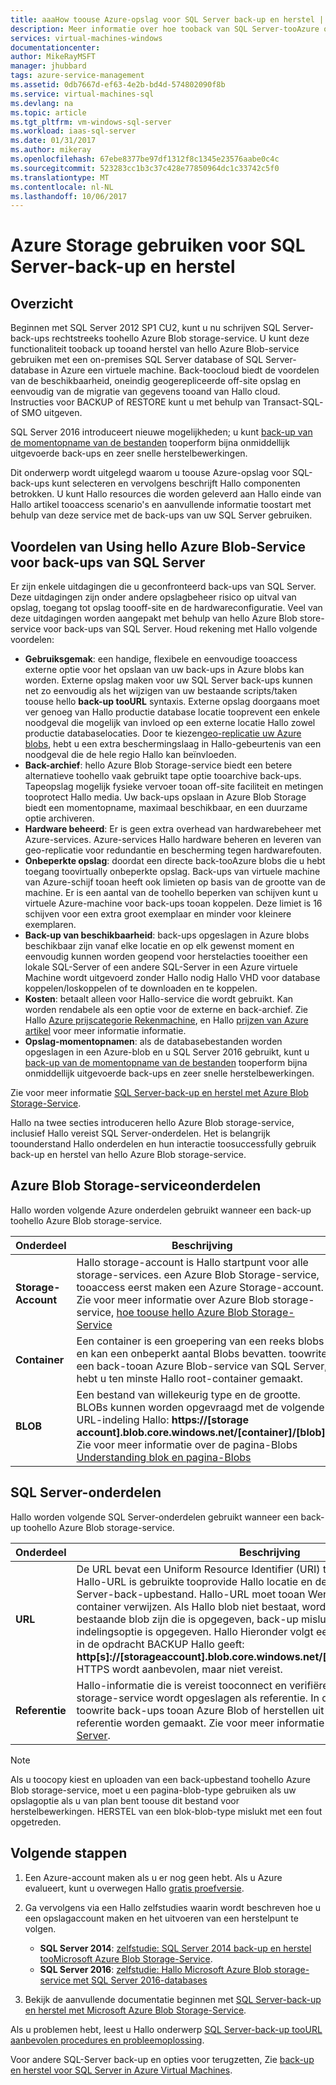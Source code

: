 ```yaml
---
title: aaaHow toouse Azure-opslag voor SQL Server back-up en herstel | Microsoft Docs
description: Meer informatie over hoe tooback van SQL Server-tooAzure opslag. Legt uit Hallo voordelen van het back-ups van SQL-databases tooAzure opslag.
services: virtual-machines-windows
documentationcenter: 
author: MikeRayMSFT
manager: jhubbard
tags: azure-service-management
ms.assetid: 0db7667d-ef63-4e2b-bd4d-574802090f8b
ms.service: virtual-machines-sql
ms.devlang: na
ms.topic: article
ms.tgt_pltfrm: vm-windows-sql-server
ms.workload: iaas-sql-server
ms.date: 01/31/2017
ms.author: mikeray
ms.openlocfilehash: 67ebe8377be97df1312f8c1345e23576aabe0c4c
ms.sourcegitcommit: 523283cc1b3c37c428e77850964dc1c33742c5f0
ms.translationtype: MT
ms.contentlocale: nl-NL
ms.lasthandoff: 10/06/2017
---
```

# <a name="use-azure-storage-for-sql-server-backup-and-restore"></a>Azure Storage gebruiken voor SQL Server-back-up en herstel
## <a name="overview"></a>Overzicht
Beginnen met SQL Server 2012 SP1 CU2, kunt u nu schrijven SQL Server-back-ups rechtstreeks toohello Azure Blob storage-service. U kunt deze functionaliteit tooback up tooand herstel van hello Azure Blob-service gebruiken met een on-premises SQL Server database of SQL Server-database in Azure een virtuele machine. Back-toocloud biedt de voordelen van de beschikbaarheid, oneindig geogerepliceerde off-site opslag en eenvoudig van de migratie van gegevens tooand van Hallo cloud. Instructies voor BACKUP of RESTORE kunt u met behulp van Transact-SQL- of SMO uitgeven.

SQL Server 2016 introduceert nieuwe mogelijkheden; u kunt [back-up van de momentopname van de bestanden](http://msdn.microsoft.com/library/mt169363.aspx) tooperform bijna onmiddellijk uitgevoerde back-ups en zeer snelle herstelbewerkingen.

Dit onderwerp wordt uitgelegd waarom u toouse Azure-opslag voor SQL-back-ups kunt selecteren en vervolgens beschrijft Hallo componenten betrokken. U kunt Hallo resources die worden geleverd aan Hallo einde van Hallo artikel tooaccess scenario's en aanvullende informatie toostart met behulp van deze service met de back-ups van uw SQL Server gebruiken.

## <a name="benefits-of-using-hello-azure-blob-service-for-sql-server-backups"></a>Voordelen van Using hello Azure Blob-Service voor back-ups van SQL Server
Er zijn enkele uitdagingen die u geconfronteerd back-ups van SQL Server. Deze uitdagingen zijn onder andere opslagbeheer risico op uitval van opslag, toegang tot opslag toooff-site en de hardwareconfiguratie. Veel van deze uitdagingen worden aangepakt met behulp van hello Azure Blob store-service voor back-ups van SQL Server. Houd rekening met Hallo volgende voordelen:

* **Gebruiksgemak**: een handige, flexibele en eenvoudige tooaccess externe optie voor het opslaan van uw back-ups in Azure blobs kan worden. Externe opslag maken voor uw SQL Server back-ups kunnen net zo eenvoudig als het wijzigen van uw bestaande scripts/taken toouse hello **back-up tooURL** syntaxis. Externe opslag doorgaans moet ver genoeg van Hallo productie database locatie tooprevent een enkele noodgeval die mogelijk van invloed op een externe locatie Hallo zowel productie databaselocaties. Door te kiezen[geo-replicatie uw Azure blobs](../../../storage/common/storage-redundancy.md), hebt u een extra beschermingslaag in Hallo-gebeurtenis van een noodgeval die de hele regio Hallo kan beïnvloeden.
* **Back-archief**: hello Azure Blob Storage-service biedt een betere alternatieve toohello vaak gebruikt tape optie tooarchive back-ups. Tapeopslag mogelijk fysieke vervoer tooan off-site faciliteit en metingen tooprotect Hallo media. Uw back-ups opslaan in Azure Blob Storage biedt een momentopname, maximaal beschikbaar, en een duurzame optie archiveren.
* **Hardware beheerd**: Er is geen extra overhead van hardwarebeheer met Azure-services. Azure-services Hallo hardware beheren en leveren van geo-replicatie voor redundantie en bescherming tegen hardwarefouten.
* **Onbeperkte opslag**: doordat een directe back-tooAzure blobs die u hebt toegang toovirtually onbeperkte opslag. Back-ups van virtuele machine van Azure-schijf tooan heeft ook limieten op basis van de grootte van de machine. Er is een aantal van de toohello beperken van schijven kunt u virtuele Azure-machine voor back-ups tooan koppelen. Deze limiet is 16 schijven voor een extra groot exemplaar en minder voor kleinere exemplaren.
* **Back-up van beschikbaarheid**: back-ups opgeslagen in Azure blobs beschikbaar zijn vanaf elke locatie en op elk gewenst moment en eenvoudig kunnen worden geopend voor herstelacties tooeither een lokale SQL-Server of een andere SQL-Server in een Azure virtuele Machine wordt uitgevoerd zonder Hallo nodig Hallo VHD voor database koppelen/loskoppelen of te downloaden en te koppelen.
* **Kosten**: betaalt alleen voor Hallo-service die wordt gebruikt. Kan worden rendabele als een optie voor de externe en back-archief. Zie Hallo [Azure prijscategorie Rekenmachine](http://go.microsoft.com/fwlink/?LinkId=277060 "Prijscalculator"), en Hallo [prijzen van Azure artikel](http://go.microsoft.com/fwlink/?LinkId=277059 "prijzen artikel") voor meer informatie informatie.
* **Opslag-momentopnamen**: als de databasebestanden worden opgeslagen in een Azure-blob en u SQL Server 2016 gebruikt, kunt u [back-up van de momentopname van de bestanden](http://msdn.microsoft.com/library/mt169363.aspx) tooperform bijna onmiddellijk uitgevoerde back-ups en zeer snelle herstelbewerkingen.

Zie voor meer informatie [SQL Server-back-up en herstel met Azure Blob Storage-Service](http://go.microsoft.com/fwlink/?LinkId=271617).

Hallo na twee secties introduceren hello Azure Blob storage-service, inclusief Hallo vereist SQL Server-onderdelen. Het is belangrijk toounderstand Hallo onderdelen en hun interactie toosuccessfully gebruik back-up en herstel van hello Azure Blob storage-service.

## <a name="azure-blob-storage-service-components"></a>Azure Blob Storage-serviceonderdelen
Hallo worden volgende Azure onderdelen gebruikt wanneer een back-up toohello Azure Blob storage-service.

| Onderdeel | Beschrijving |
| --- | --- |
| **Storage-Account** |Hallo storage-account is Hallo startpunt voor alle storage-services. een Azure Blob Storage-service, tooaccess eerst maken een Azure Storage-account. Zie voor meer informatie over Azure Blob storage-service, [hoe toouse hello Azure Blob Storage-Service](https://azure.microsoft.com/develop/net/how-to-guides/blob-storage/) |
| **Container** |Een container is een groepering van een reeks blobs en kan een onbeperkt aantal Blobs bevatten. toowrite een back-tooan Azure Blob-service van SQL Server, hebt u ten minste Hallo root-container gemaakt. |
| **BLOB** |Een bestand van willekeurig type en de grootte. BLOBs kunnen worden opgevraagd met de volgende URL-indeling Hallo: **https://[storage account].blob.core.windows.net/[container]/[blob]**. Zie voor meer informatie over de pagina-Blobs [Understanding blok en pagina-Blobs](http://msdn.microsoft.com/library/azure/ee691964.aspx) |

## <a name="sql-server-components"></a>SQL Server-onderdelen
Hallo worden volgende SQL Server-onderdelen gebruikt wanneer een back-up toohello Azure Blob storage-service.

| Onderdeel | Beschrijving |
| --- | --- |
| **URL** |De URL bevat een Uniform Resource Identifier (URI) tooa unieke back-upbestand. Hallo-URL is gebruikte tooprovide Hallo locatie en de naam van Hallo SQL Server-back-upbestand. Hallo-URL moet tooan Werkelijke blob, niet alleen een container verwijzen. Als Hallo blob niet bestaat, wordt deze gemaakt. Als een bestaande blob zijn die is opgegeven, back-up mislukt, tenzij Hallo > met indelingsoptie is opgegeven. Hallo Hieronder volgt een voorbeeld van Hallo URL u in de opdracht BACKUP Hallo geeft: **http[s]://[storageaccount].blob.core.windows.net/[container]/[FILENAME.bak]**. HTTPS wordt aanbevolen, maar niet vereist. |
| **Referentie** |Hallo-informatie die is vereist tooconnect en verifiëren van tooAzure Blob storage-service wordt opgeslagen als referentie.  In de volgorde voor SQL Server toowrite back-ups tooan Azure Blob of herstellen uit moet een SQL Server-referentie worden gemaakt. Zie voor meer informatie [referenties van het SQL Server](https://msdn.microsoft.com/library/ms189522.aspx). |

> [!NOTE]
> Als u toocopy kiest en uploaden van een back-upbestand toohello Azure Blob storage-service, moet u een pagina-blob-type gebruiken als uw opslagoptie als u van plan bent toouse dit bestand voor herstelbewerkingen. HERSTEL van een blok-blob-type mislukt met een fout opgetreden.
> 
> 

## <a name="next-steps"></a>Volgende stappen
1. Een Azure-account maken als u er nog geen hebt. Als u Azure evalueert, kunt u overwegen Hallo [gratis proefversie](https://azure.microsoft.com/free/).
2. Ga vervolgens via een Hallo zelfstudies waarin wordt beschreven hoe u een opslagaccount maken en het uitvoeren van een herstelpunt te volgen.
   
   * **SQL Server 2014**: [zelfstudie: SQL Server 2014 back-up en herstel tooMicrosoft Azure Blob Storage-Service](https://msdn.microsoft.com/library/jj720558\(v=sql.120\).aspx).
   * **SQL Server 2016**: [zelfstudie: Hallo Microsoft Azure Blob storage-service met SQL Server 2016-databases](https://msdn.microsoft.com/library/dn466438.aspx)
3. Bekijk de aanvullende documentatie beginnen met [SQL Server-back-up en herstel met Microsoft Azure Blob Storage-Service](https://msdn.microsoft.com/library/jj919148.aspx).

Als u problemen hebt, leest u Hallo onderwerp [SQL Server-back-up tooURL aanbevolen procedures en probleemoplossing](https://msdn.microsoft.com/library/jj919149.aspx).

Voor andere SQL-Server back-up en opties voor terugzetten, Zie [back-up en herstel voor SQL Server in Azure Virtual Machines](virtual-machines-windows-sql-backup-recovery.md).

